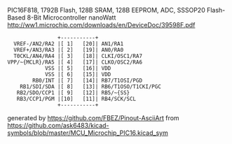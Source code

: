 PIC16F818, 1792B Flash, 128B SRAM, 128B EEPROM, ADC, SSSOP20
Flash-Based 8-Bit Microcontroller nanoWatt
http://ww1.microchip.com/downloads/en/DeviceDoc/39598F.pdf


	                +-----------+
	  VREF-/AN2/RA2 |[ 1]   [20]| AN1/RA1
	  VREF+/AN3/RA3 |[ 2]   [19]| AN0/RA0
	  T0CKL/AN4/RA4 |[ 3]   [18]| CLKI/OSC1/RA7
	VPP/~{MCLR}/RA5 |[ 4]   [17]| CLKO/OSC2/RA6
	            VSS |[ 5]   [16]| VDD
	            VSS |[ 6]   [15]| VDD
	        RB0/INT |[ 7]   [14]| RB7/T1OSI/PGD
	    RB1/SDI/SDA |[ 8]   [13]| RB6/T1OSO/T1CKI/PGC
	   RB2/SDO/CCP1 |[ 9]   [12]| RB5/~{SS}
	   RB3/CCP1/PGM |[10]   [11]| RB4/SCK/SCL
	                +-----------+


generated by https://github.com/FBEZ/Pinout-AsciiArt from https://github.com/ask6483/kicad-symbols/blob/master/MCU_Microchip_PIC16.kicad_sym